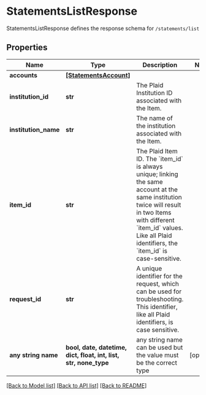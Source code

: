 # StatementsListResponse

StatementsListResponse defines the response schema for `/statements/list`

## Properties
Name | Type | Description | Notes
------------ | ------------- | ------------- | -------------
**accounts** | [**[StatementsAccount]**](StatementsAccount.md) |  | 
**institution_id** | **str** | The Plaid Institution ID associated with the Item. | 
**institution_name** | **str** | The name of the institution associated with the Item. | 
**item_id** | **str** | The Plaid Item ID. The &#x60;item_id&#x60; is always unique; linking the same account at the same institution twice will result in two Items with different &#x60;item_id&#x60; values. Like all Plaid identifiers, the &#x60;item_id&#x60; is case-sensitive. | 
**request_id** | **str** | A unique identifier for the request, which can be used for troubleshooting. This identifier, like all Plaid identifiers, is case sensitive. | 
**any string name** | **bool, date, datetime, dict, float, int, list, str, none_type** | any string name can be used but the value must be the correct type | [optional]

[[Back to Model list]](../README.md#documentation-for-models) [[Back to API list]](../README.md#documentation-for-api-endpoints) [[Back to README]](../README.md)


